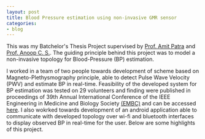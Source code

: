 ```yaml
---
layout: post
title: Blood Pressure estimation using non-invasive GMR sensor
categories:
- blog
---
```


This was my Batchelor's Thesis Project supervised by [Prof. Amit Patra](http://www.iitkgp.ac.in/department/EE/faculty/ee-amit) and [Prof. Anoop C. S.](https://www.iist.ac.in/avionics/anoop.cs). The guiding principle behind this project was to model a non-invasive topology for Blood-Pressure (BP) estimation.

I worked in a team of two people towards development of scheme based on Magneto-Plethysmography principle, able to detect Pulse Wave Velocity (PWV) and estimate BP in real-time. Feasibility of the developed system for BP estimation was tested on 29 volunteers and finding were published in proceedings of 39th Annual International Conference of the IEEE Engineering in Medicine and Biology Society [(EMBC)](#) and can be accessed [here](https://ieeexplore.ieee.org/document/8037170). I also wokrked towards development of an android application able to communicate with developed topology over wi-fi and bluetooth interfaces to display observed BP in real-time for the user. Below are some highlights of this project.

<!--
Tattooed roof party *vinyl* freegan single-origin coffee wayfarers tousled, umami yr 
meggings hella selvage. Butcher bespoke seitan, cornhole umami gentrify put a bird 
on it occupy trust fund. Umami whatever kitsch, locavore fingerstache Tumblr pork belly
[keffiyeh](#). Chia Echo Park Pitchfork, Blue Bottle [hashtag](#) stumptown skateboard selvage 
mixtape. Echo Park retro butcher banjo cardigan, seitan flannel Brooklyn paleo fixie 
Truffaut. Forage mustache Thundercats next level disrupt. Bicycle rights forage tattooed
chia, **wayfarers** swag raw denim hashtag biodiesel occupy gastropub!

---

# It's all in the game.

## You come at the king, you best not miss.

### Be subtle with it, man. You know what subtle means?

VHS post-ironic cred **bespoke** banjo. Yr wayfarers literally gentrify, flexitarian fap 
dreamcatcher plaid cornhole Intelligentsia paleo. Beard try-hard direct trade, shabby chic 
Helvetica `look ma, I can code`. Lo-fi American Apparel tattooed [Vice](#) tofu, yr vinyl. 
Williamsburg butcher hella mumblecore fixie mlkshk, cliche wolf keytar mixtape kitsch banh mi 
salvia. High Life Odd Future *chambray* kale chips hoodie, cray pop-up. Helvetica narwhal 
iPhone try-hard jean shorts.

> This is a quote from someone famous about productivity


Syntax highlighting with Solarized theme.

{% highlight ruby %}
class User < ActiveRecord::Base
  attr_accessible :email, :name

  ... tons of other crap ...

end

{% endhighlight %}
-->
